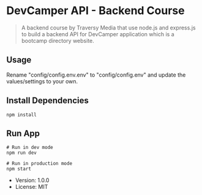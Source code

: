 # DevCamper API - Backend Course


> A backend course by Traversy Media that use node.js and express.js to build a backend API for DevCamper application which is a bootcamp directory website.


## Usage
Rename "config/config.env.env" to "config/config.env" and update the values/settings to your own.

## Install Dependencies 
```
npm install 
```

## Run App
```
# Run in dev mode
npm run dev

# Run in production mode 
npm start
```

- Version: 1.0.0
- License: MIT